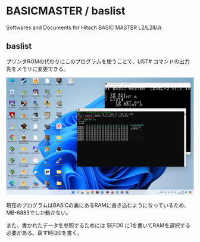 # BASICMASTER / baslist

Softwares and Documents for Hitach BASIC MASTER L2/L2II/Jr.

## baslist

プリンタROMの代わりにこのプログラムを使うことで、LIST# コマンドの出力先をメモリに変更できる。

![baslist-1.png](./baslist-1.png)

現在のプログラムはBASICの裏にあるRAMに書き込むようになっているため、MB-6885でしか動かない。

また、書かれたデータを参照するためには $EFD0 に1を書いてRAMを選択する必要がある。戻す時は0を書く。
